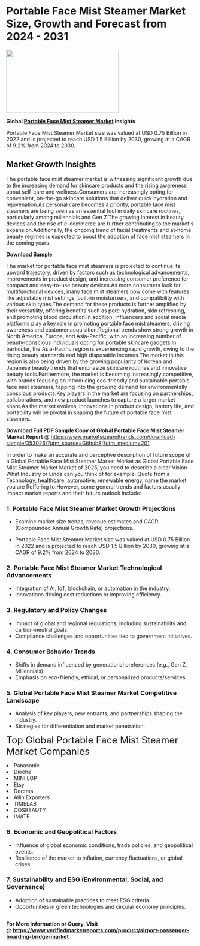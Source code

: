 <H1>Portable Face Mist Steamer Market Size, Growth and Forecast from 2024 - 2031</H1><img class="aligncenter size-medium wp-image-584254" src="https://thirdeyenews.in/wp-content/uploads/2024/09/Global-Market-Research-300x168.jpeg" alt="" width="300" height="168" /><p><strong>Global&nbsp;<a href="https://www.marketsizeandtrends.com/download-sample/353026/?utm_source=Github8j?utm_medium=201">Portable Face Mist Steamer Market</a> Insights</strong></p><p>Portable Face Mist Steamer Market size was valued at USD 0.75 Billion in 2022 and is projected to reach USD 1.5 Billion by 2030, growing at a CAGR of 9.2% from 2024 to 2030.</p><p><h2>Market Growth Insights</h2> <p>The portable face mist steamer market is witnessing significant growth due to the increasing demand for skincare products and the rising awareness about self-care and wellness.Consumers are increasingly opting for convenient, on-the-go skincare solutions that deliver quick hydration and rejuvenation.As personal care becomes a priority, portable face mist steamers are being seen as an essential tool in daily skincare routines, particularly among millennials and Gen Z.The growing interest in beauty devices and the rise of e-commerce are further contributing to the market's expansion.Additionally, the ongoing trend of facial treatments and at-home beauty regimes is expected to boost the adoption of face mist steamers in the coming years.</p> <p><strong>Download Sample</strong></p> <p>The market for portable face mist steamers is projected to continue its upward trajectory, driven by factors such as technological advancements, improvements in product design, and increasing consumer preference for compact and easy-to-use beauty devices.As more consumers look for multifunctional devices, many face mist steamers now come with features like adjustable mist settings, built-in moisturizers, and compatibility with various skin types.The demand for these products is further amplified by their versatility, offering benefits such as pore hydration, skin refreshing, and promoting blood circulation.In addition, influencers and social media platforms play a key role in promoting portable face mist steamers, driving awareness and customer acquisition.Regional trends show strong growth in North America, Europe, and Asia-Pacific, with an increasing number of beauty-conscious individuals opting for portable skincare gadgets.In particular, the Asia-Pacific region is experiencing rapid growth, owing to the rising beauty standards and high disposable incomes.The market in this region is also being driven by the growing popularity of Korean and Japanese beauty trends that emphasize skincare routines and innovative beauty tools.Furthermore, the market is becoming increasingly competitive, with brands focusing on introducing eco-friendly and sustainable portable face mist steamers, tapping into the growing demand for environmentally conscious products.Key players in the market are focusing on partnerships, collaborations, and new product launches to capture a larger market share.As the market evolves, innovations in product design, battery life, and portability will be pivotal in shaping the future of portable face mist steamers.</p> <p><span class=""><strong>Download Full PDF Sample Copy of Global Portable Face Mist Steamer Market Report</strong> @ <a href="https://www.marketsizeandtrends.com/download-sample/353026/?utm_source=Github8j?utm_medium=201" target="_blank">https://www.marketsizeandtrends.com/download-sample/353026/?utm_source=Github8j?utm_medium=201</a></span></p><p>In order to make an accurate and perceptive description of future scope of a Global&nbsp;Portable Face Mist Steamer Market Market as Global&nbsp;Portable Face Mist Steamer Market Market of 2025, you need to describe a clear Vision &ndash; What Industry or Linda can you think of for example: Quote from a Technology, healthcare, automotive, renewable energy, name the market you are Reffering to.However, some general trends and factors usually impact market reports and their future outlook include:</p><h3>1.&nbsp;<strong>Portable Face Mist Steamer Market Growth Projections</strong></h3><ul><li>Examine market size trends, revenue estimates and CAGR (Compounded Annual Growth Rate) projections.</li><li><p>Portable Face Mist Steamer Market size was valued at USD 0.75 Billion in 2022 and is projected to reach USD 1.5 Billion by 2030, growing at a CAGR of 9.2% from 2024 to 2030.</p></li></ul><h3>2.&nbsp;<strong>Portable Face Mist Steamer Market Technological Advancements</strong></h3><ul><li>Integration of AI, IoT, blockchain, or automation in the industry.</li><li>Innovations driving cost reductions or improving efficiency.</li></ul><h3>3.&nbsp;<strong>Regulatory and Policy Changes</strong></h3><ul><li>Impact of global and regional regulations, including sustainability and carbon-neutral goals.</li><li>Compliance challenges and opportunities tied to government initiatives.</li></ul><h3>4.&nbsp;<strong>Consumer Behavior Trends</strong></h3><ul><li>Shifts in demand influenced by generational preferences (e.g., Gen Z, Millennials).</li><li>Emphasis on eco-friendly, ethical, or personalized products/services.</li></ul><h3>5.&nbsp;<strong>Global Portable Face Mist Steamer Market Competitive Landscape</strong></h3><ul><li>Analysis of key players, new entrants, and partnerships shaping the industry.</li><li>Strategies for differentiation and market penetration.</li></ul><p data-pm-slice="1 1 []"><span style="color: inherit; font-family: inherit; font-size: 25px;">Top Global Portable Face Mist Steamer Market Companies</span></p><div class="" data-test-id=""><p><li>Panasonic</li><li> Dioche</li><li> MINI LOP</li><li> Etsy</li><li> Deroma</li><li> Allin Exporters</li><li> TIMELAB</li><li> COSBEAUTY</li><li> IMATE</li></p></div><h3>6.&nbsp;<strong>Economic and Geopolitical Factors</strong></h3><ul><li>Influence of global economic conditions, trade policies, and geopolitical events.</li><li>Resilience of the market to inflation, currency fluctuations, or global crises.</li></ul><h3>7.&nbsp;<strong>Sustainability and ESG (Environmental, Social, and Governance)</strong></h3><ul><li>Adoption of sustainable practices to meet ESG criteria.</li><li>Opportunities in green technologies and circular economy principles.</li></ul><h2><strong style="font-size: 14px;">For More Information or Query, Visit @&nbsp;</strong><a style="background-color: #ffffff; font-size: 14px;" href="https://www.marketsizeandtrends.com/report/portable-face-mist-steamer-market/" target="_blank">https://www.verifiedmarketreports.com/product/airport-passenger-boarding-bridge-market</a></h2>